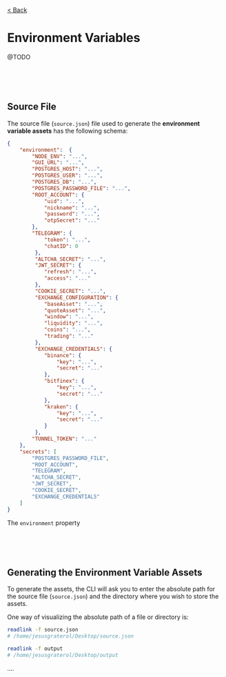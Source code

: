 [< Back](../../README.md)

# Environment Variables

@TODO

<br/><br/><br/>

## Source File

The source file (`source.json`) file used to generate the **environment variable assets** has the following schema:

```json
{
	"environment":  {
		"NODE_ENV": "...",
		"GUI_URL": "...",
		"POSTGRES_HOST": "...",
		"POSTGRES_USER": "...",
		"POSTGRES_DB": "...",
		"POSTGRES_PASSWORD_FILE": "...",
		"ROOT_ACCOUNT": {
			"uid": "...",
			"nickname": "...",
			"password": "...",
			"otpSecret": "..."
		},
		"TELEGRAM": {
			"token": "...",
			"chatID": 0
		 },
		 "ALTCHA_SECRET": "...",
		 "JWT_SECRET": {
		 	"refresh": "...",
		 	"access": "..."
		 },
		 "COOKIE_SECRET": "...",
		 "EXCHANGE_CONFIGURATION": {
		 	"baseAsset": "...",
		 	"quoteAsset": "...",
		 	"window": "...",
		 	"liquidity": "...",
		 	"coins": "...",
		 	"trading": "..."
		 },
		 "EXCHANGE_CREDENTIALS": {
		 	"binance": {
		 		"key": "...",
		 		"secret": "..."
		 	},
		 	"bitfinex": {
		 		"key": "...",
		 		"secret": "..."
		 	},
		 	"kraken": {
		 		"key": "...",
		 		"secret": "..."
		 	}
		 },
		"TUNNEL_TOKEN": "..."
	},
	"secrets": [
		"POSTGRES_PASSWORD_FILE",
		"ROOT_ACCOUNT",
		"TELEGRAM",
		"ALTCHA_SECRET",
		"JWT_SECRET",
		"COOKIE_SECRET",
		"EXCHANGE_CREDENTIALS"
	]
}
```

The `environment` property 




<br/><br/><br/>

## Generating the Environment Variable Assets

To generate the assets, the CLI will ask you to enter the absolute path for the source file (`source.json`) and the directory where you wish to store the assets.

One way of visualizing the absolute path of a file or directory is:

```bash
readlink -f source.json 
# /home/jesusgraterol/Desktop/source.json

readlink -f output
# /home/jesusgraterol/Desktop/output
```

....